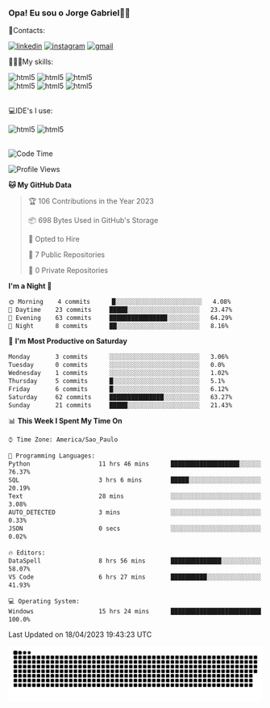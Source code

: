 
### Opa! Eu sou o Jorge Gabriel🤚🏾
📱Contacts: 

[![linkedin](https://img.shields.io/badge/LinkedIn-0077B5?style=for-the-badge&logo=linkedin&logoColor=white)](https://www.linkedin.com/in/jorge-g-717603souzag)
[![instagram](https://img.shields.io/badge/Instagram-E4405F?style=for-the-badge&logo=instagram&logoColor=white)](https://www.instagram.com/jorge__gabriel_/)
[![gmail](https://img.shields.io/badge/Gmail-D14836?style=for-the-badge&logo=gmail&logoColor=white)](https://mail.google.com/mail/u/0/?fs=1&tf=cm&source=mailto&to=gabrielgomes2003@gmail.com)

🧑🏾‍💻My skills:
<div <style>
    <img aling="center" alt="html5" src="https://img.shields.io/badge/Python-3776AB?style=for-the-badge&logo=python&logoColor=white"/> 
    <img aling="center" alt="html5" src="https://img.shields.io/badge/GIT-E44C30?style=for-the-badge&logo=git&logoColor=white"/>
    <img aling="center" alt="html5" src="https://img.shields.io/badge/Figma-F24E1E?style=for-the-badge&logo=figma&logoColor=white"/><br>
    <img aling="center" alt="html5" src="https://img.shields.io/badge/Microsoft_Office-D83B01?style=for-the-badge&logo=microsoft-office&logoColor=white"/> 
    <img aling="center" alt="html5" src="https://img.shields.io/badge/Adobe%20Illustrator-FF9A00?style=for-the-badge&logo=adobe%20illustrator&logoColor=white"/> 
    <img aling="center" alt="html5" src="https://img.shields.io/badge/Adobe%20Photoshop-31A8FF?style=for-the-badge&logo=Adobe%20Photoshop&logoColor=black"/> 
</div><br>

💻IDE's I use:
<div <style>
     <img aling="center" alt="html5" src="https://img.shields.io/badge/PyCharm-000000.svg?&style=for-the-badge&logo=PyCharm&logoColor=white"/>  
     <img aling="center" alt="html5" src="https://img.shields.io/badge/Visual_Studio_Code-0078D4?style=for-the-badge&logo=visual%20studio%20code&logoColor=white"/> 
</div><br>

<!--START_SECTION:waka-->
![Code Time](http://img.shields.io/badge/Code%20Time-36%20hrs%2045%20mins-blue)

![Profile Views](http://img.shields.io/badge/Profile%20Views-125-blue)

**🐱 My GitHub Data** 

> 🏆 106 Contributions in the Year 2023
 > 
> 📦 698 Bytes Used in GitHub's Storage 
 > 
> 💼 Opted to Hire
 > 
> 📜 7 Public Repositories 
 > 
> 🔑 0 Private Repositories  
 > 
**I'm a Night 🦉** 

```text
🌞 Morning    4 commits      █░░░░░░░░░░░░░░░░░░░░░░░░   4.08% 
🌇 Daytime    23 commits     █████░░░░░░░░░░░░░░░░░░░░   23.47% 
🌃 Evening    63 commits     ████████████████░░░░░░░░░   64.29% 
🌙 Night      8 commits      ██░░░░░░░░░░░░░░░░░░░░░░░   8.16%

```
📅 **I'm Most Productive on Saturday** 

```text
Monday       3 commits      ░░░░░░░░░░░░░░░░░░░░░░░░░   3.06% 
Tuesday      0 commits      ░░░░░░░░░░░░░░░░░░░░░░░░░   0.0% 
Wednesday    1 commits      ░░░░░░░░░░░░░░░░░░░░░░░░░   1.02% 
Thursday     5 commits      █░░░░░░░░░░░░░░░░░░░░░░░░   5.1% 
Friday       6 commits      █░░░░░░░░░░░░░░░░░░░░░░░░   6.12% 
Saturday     62 commits     ███████████████░░░░░░░░░░   63.27% 
Sunday       21 commits     █████░░░░░░░░░░░░░░░░░░░░   21.43%

```


📊 **This Week I Spent My Time On** 

```text
⌚︎ Time Zone: America/Sao_Paulo

💬 Programming Languages: 
Python                   11 hrs 46 mins      ███████████████████░░░░░░   76.37% 
SQL                      3 hrs 6 mins        █████░░░░░░░░░░░░░░░░░░░░   20.19% 
Text                     28 mins             ░░░░░░░░░░░░░░░░░░░░░░░░░   3.08% 
AUTO_DETECTED            3 mins              ░░░░░░░░░░░░░░░░░░░░░░░░░   0.33% 
JSON                     0 secs              ░░░░░░░░░░░░░░░░░░░░░░░░░   0.02%

🔥 Editors: 
DataSpell                8 hrs 56 mins       ██████████████░░░░░░░░░░░   58.07% 
VS Code                  6 hrs 27 mins       ██████████░░░░░░░░░░░░░░░   41.93%

💻 Operating System: 
Windows                  15 hrs 24 mins      █████████████████████████   100.0%

```


 Last Updated on 18/04/2023 19:43:23 UTC
<!--END_SECTION:waka-->





<img alt="github-snake" src="https://github.com/J0rgeGabriel/J0rgeGabriel/blob/output/github-contribution-grid-snake-dark.svg" />
